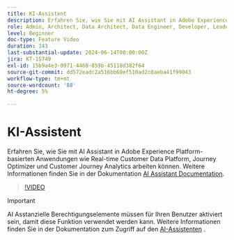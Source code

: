 ```yaml
---
title: KI-Assistent
description: Erfahren Sie, wie Sie mit AI Assistant in Adobe Experience Platform-basierten Anwendungen wie Real-time Customer Data Platform, Journey Optimizer und Customer Journey Analytics arbeiten können.
role: Admin, Architect, Data Architect, Data Engineer, Developer, Leader, User
level: Beginner
doc-type: Feature Video
duration: 143
last-substantial-update: 2024-06-14T00:00:00Z
jira: KT-15749
exl-id: 15b9a4e3-0971-4460-859b-45118d382f64
source-git-commit: dd572eadc2a516bb60ef510ad2c0aeba41f99043
workflow-type: tm+mt
source-wordcount: '88'
ht-degree: 5%

---
```


# KI-Assistent

Erfahren Sie, wie Sie mit AI Assistant in Adobe Experience Platform-basierten Anwendungen wie Real-time Customer Data Platform, Journey Optimizer und Customer Journey Analytics arbeiten können. Weitere Informationen finden Sie in der Dokumentation [AI Assistant Documentation](https://experienceleague.adobe.com/de/docs/experience-platform/ai-assistant/home).

>[!VIDEO](https://video.tv.adobe.com/v/3429845/?learn=on)

>[!IMPORTANT]
>
> AI Asstanzielle Berechtigungselemente müssen für Ihren Benutzer aktiviert sein, damit diese Funktion verwendet werden kann. Weitere Informationen finden Sie in der Dokumentation zum Zugriff auf den [AI-Assistenten](https://experienceleague.adobe.com/en/docs/experience-platform/ai-assistant/access) .
